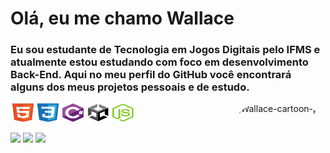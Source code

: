 # Olá, eu me chamo Wallace

### Eu sou estudante de Tecnologia em Jogos Digitais pelo IFMS e atualmente estou estudando com foco em desenvolvimento Back-End. Aqui no meu perfil do GitHub você encontrará alguns dos meus projetos pessoais e de estudo.

  <img align="left" alt="icon-HTML" height="30" width="40" src="https://raw.githubusercontent.com/devicons/devicon/master/icons/html5/html5-original.svg">
  <img align="left" alt="icon-CSS" height="30" width="40" src="https://raw.githubusercontent.com/devicons/devicon/master/icons/css3/css3-original.svg">
  <img align="left" alt="icon-Csharp" height="30" width="40" src="https://raw.githubusercontent.com/devicons/devicon/master/icons/csharp/csharp-original.svg">
  <img align="left" alt="icon-Unity" height="30" width="40" src="https://raw.githubusercontent.com/devicons/devicon/master/icons/unity/unity-original.svg">
  <img align="left" alt="icon-Node" height="30" width="40" src="https://raw.githubusercontent.com/devicons/devicon/master/icons/nodejs/nodejs-original.svg">
  <img align="right" alt="Wallace-cartoon-pic" height="150" style="border-radius:50px;" src="https://instagram.fcgh51-1.fna.fbcdn.net/v/t51.2885-19/338777865_627641096046674_274923705460131470_n.jpg?stp=dst-jpg_s150x150&_nc_ht=instagram.fcgh51-1.fna.fbcdn.net&_nc_cat=102&_nc_ohc=Qxmp3slzRLwAX_WgcXk&edm=ACWDqb8BAAAA&ccb=7-5&oh=00_AfCqggt_ZXODpsb-smJuTbGDt5e8YUzMmj0ssylD21pfBQ&oe=64EC0316&_nc_sid=ee9879">
</div>
<br>

  ##
 
<div> 
  <a href="https://www.instagram.com/wall_ace_win/" target="_blank"><img src="https://img.shields.io/badge/-Instagram-%23E4405F?style=for-the-badge&logo=instagram&logoColor=white" target="_blank"></a>
  <a href = "mailto:wallace.html66@gmail.com"><img src="https://img.shields.io/badge/-Gmail-%23333?style=for-the-badge&logo=gmail&logoColor=white" target="_blank"></a>
  <a href="https://www.linkedin.com/in/wallace-winkler/" target="_blank"><img src="https://img.shields.io/badge/-LinkedIn-%230077B5?style=for-the-badge&logo=linkedin&logoColor=white" target="_blank"></a> 
  
</div>
